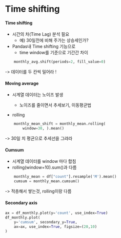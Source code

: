 # Time shifting

#### Time shifting
- 시간의 차(Time Lag) 분석 필요
    - 예) 30일전에 비해 주가는 상승세인가?
- Pandas내 Time shifting 기능으로
  - time window를 기준으로 기간간 차이

```python
    monthly_avg.shift(periods=2, fill_value=0)
```
-> 데이터를 두 칸씩 밀어라 !

#### Moving average
- 시계열 데이터는 노이즈 발생
  - 노이즈를 줄이면서 추세보기, 이동평균법

- rolling
```python
    monthly_mean_shift = monthly_mean.rolling(
        window=30, ).mean()
```
-> 30일 치 평균으로 추세선을 그랴라

#### Cumsum
- 시계열 데이터를 window 마다 합침
- rolling(window=10).sum()과 다름

```python
    monthly_mean = df["count"].resample('M').mean()
    cumsum = monthly_mean.cumsum()
```
-> 적층해서 쌓는것, rolling이랑 다름

#### Secondary axis
```python
ax = df_monthly.plot(y='count', use_index=True)
df_monthly.plot(
    y='cumsum', secondary_y=True,
    ax=ax, use_index=True, figsize=(20,10)
)
```
